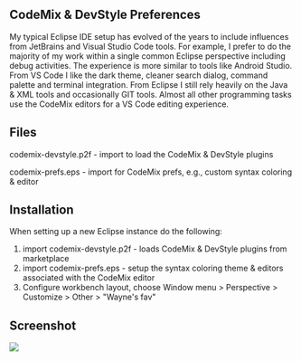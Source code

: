 ## CodeMix & DevStyle Preferences
My typical Eclipse IDE setup has evolved of the years to include influences from JetBrains and Visual Studio Code tools. For example, I prefer to do the majority of my work within a single common Eclipse perspective including debug activities. The experience is more similar to tools like Android Studio. From VS Code I like the dark theme, cleaner search dialog, command palette and terminal integration. From Eclipse I still rely heavily on the Java & XML tools and occasionally GIT tools. Almost all other programming tasks use the CodeMix editors for a VS Code editing experience.

## Files
codemix-devstyle.p2f - import to load the CodeMix & DevStyle plugins

codemix-prefs.eps - import for CodeMix prefs, e.g., custom syntax coloring & editor 

## Installation
When setting up a new Eclipse instance do the following:
1. import codemix-devstyle.p2f - loads CodeMix & DevStyle plugins from marketplace
2. import codemix-prefs.eps - setup the syntax coloring theme & editors associated with the CodeMix editor
3. Configure workbench layout, choose 
   Window menu > Perspective > Customize > Other > "Wayne's fav"


## Screenshot
![](https://content.screencast.com/users/wparrott/folders/Snagit/media/a577ff03-ef9f-4f37-bf66-7a489eb2cc05/2018-04-23_13-13-03.png) 
